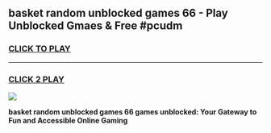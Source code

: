 
## basket random unblocked games 66 - Play Unblocked Gmaes & Free #pcudm
<h3>
<a href="https://news.freeplayer.one?title=basket_random_unblocked_games_66&ref=03M">CLICK TO PLAY</a></h3>
<hr>

<h3>
<a href="https://news.freeplayer.one?title=basket_random_unblocked_games_66&ref=03M">CLICK 2 PLAY</a>
  
</h3>

<a href="https://news.freeplayer.one?title=basket_random_unblocked_games_66&ref=03M"><img src="https://clearcache.store/games.png"></a>


**basket random unblocked games 66 games unblocked: Your Gateway to Fun and Accessible Online Gaming**
